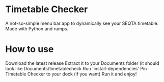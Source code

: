 # Timetable Checker
A not-so-simple menu bar app to dynamically see your SEQTA timetable.
Made with Python and rumps.

# How to use
Download the latest release
Extract it to your Documents folder (it should look like Documents/timetablecheck
Run 'install-dependencies'
Pin Timetable Checker to your dock (if you want)
Run it and enjoy!
